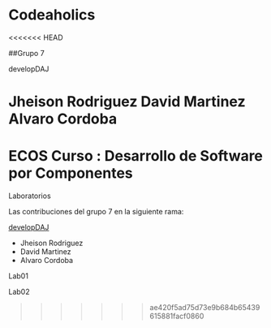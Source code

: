 # Codeaholics
<<<<<<< HEAD

##Grupo 7

developDAJ

Jheison Rodriguez
David Martinez
Alvaro Cordoba
=======
# ECOS Curso : Desarrollo de Software por Componentes

Laboratorios

Las contribuciones del grupo 7 en la siguiente rama:

[developDAJ](https://github.com/CSOF-5302-201602/Codeaholics/tree/developDAJ)
* Jheison Rodriguez
* David Martinez
* Alvaro Cordoba


Lab01


Lab02





>>>>>>> ae420f5ad75d73e9b684b65439615881facf0860
